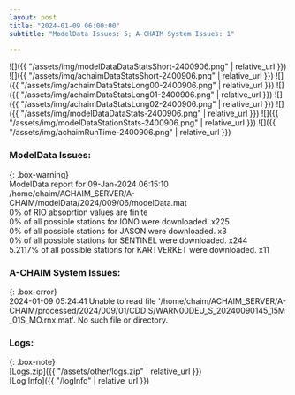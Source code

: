 ```yaml
---
layout: post
title: "2024-01-09 06:00:00"
subtitle: "ModelData Issues: 5; A-CHAIM System Issues: 1"

---
```


![]({{ "/assets/img/modelDataDataStatsShort-2400906.png" | relative_url }})
![]({{ "/assets/img/achaimDataStatsShort-2400906.png" | relative_url }})
![]({{ "/assets/img/achaimDataStatsLong00-2400906.png" | relative_url }})
![]({{ "/assets/img/achaimDataStatsLong01-2400906.png" | relative_url }})
![]({{ "/assets/img/achaimDataStatsLong02-2400906.png" | relative_url }})
![]({{ "/assets/img/modelDataDataStats-2400906.png" | relative_url }})
![]({{ "/assets/img/modelDataStationStats-2400906.png" | relative_url }})
![]({{ "/assets/img/achaimRunTime-2400906.png" | relative_url }})


### ModelData Issues:  
  
{: .box-warning}  
 ModelData report for 09-Jan-2024 06:15:10   
 /home/chaim/ACHAIM_SERVER/A-CHAIM/modelData/2024/009/06/modelData.mat   
 0% of RIO absoprtion values are finite   
 0% of all possible stations for IONO were downloaded. x225   
 0% of all possible stations for JASON were downloaded. x3   
 0% of all possible stations for SENTINEL were downloaded. x244   
 5.2117% of all possible stations for KARTVERKET were downloaded. x11   
  
### A-CHAIM System Issues:  
  
{: .box-error}  
2024-01-09 05:24:41 Unable to read file '/home/chaim/ACHAIM_SERVER/A-CHAIM/processed/2024/009/01/CDDIS/WARN00DEU_S_20240090145_15M_01S_MO.rnx.mat'. No such file or directory.  

### Logs:  
  
{: .box-note}  
[Logs.zip]({{ "/assets/other/logs.zip" | relative_url }})  
[Log Info]({{ "/logInfo" | relative_url }})  
